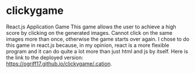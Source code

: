 # clickygame
React.js Application Game
This game allows the user to achieve a high score by clicking on the generated images. Cannot click on the same images more than once, otherwise the game starts over again. I chose to do this game in react.js because, in my opinion, react is a more flexible program and it can do quite a lot more than just html and js by itself. Here is the link to the deployed version: https://ogriff17.github.io/clickygame/.cation.


